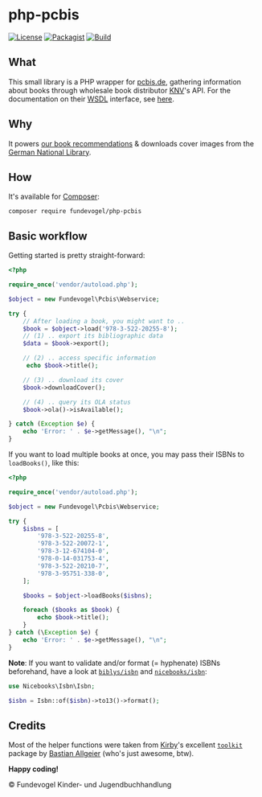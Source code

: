 # php-pcbis
[![License](https://badgen.net/badge/license/GPL/blue)](https://codeberg.org/fundevogel/php-pcbis/src/branch/main/LICENSE) [![Packagist](https://badgen.net/packagist/v/fundevogel/php-pcbis)](https://packagist.org/packages/fundevogel/php-pcbis) [![Build](https://ci.codeberg.org/api/badges/Fundevogel/php-pcbis/status.svg)](https://codeberg.org/fundevogel/php-pcbis/issues)


## What

This small library is a PHP wrapper for [pcbis.de](https://pcbis.de), gathering information about books through wholesale book distributor [KNV](http://knv.de)'s API. For the documentation on their [WSDL](https://en.wikipedia.org/wiki/Web_Services_Description_Language) interface, see [here](https://zeitfracht-medien.de/wp-content/uploads/2022/05/ZF-Webservice_3.0-1.pdf).


## Why

It powers [our book recommendations](https://fundevogel.de/en/recommendations) & downloads cover images from the [German National Library](https://www.dnb.de/EN/Home/home_node.html).


## How

It's available for [Composer](https://getcomposer.org):

```text
composer require fundevogel/php-pcbis
```


## Basic workflow

Getting started is pretty straight-forward:

```php
<?php

require_once('vendor/autoload.php');

$object = new Fundevogel\Pcbis\Webservice;

try {
    // After loading a book, you might want to ..
    $book = $object->load('978-3-522-20255-8');
    // (1) .. export its bibliographic data
    $data = $book->export();

    // (2) .. access specific information
     echo $book->title();

    // (3) .. download its cover
    $book->downloadCover();

    // (4) .. query its OLA status
    $book->ola()->isAvailable();

} catch (Exception $e) {
    echo 'Error: ' . $e->getMessage(), "\n";
}
```

If you want to load multiple books at once, you may pass their ISBNs to `loadBooks()`, like this:

```php
<?php

require_once('vendor/autoload.php');

$object = new Fundevogel\Pcbis\Webservice;

try {
    $isbns = [
        '978-3-522-20255-8',
        '978-3-522-20072-1',
        '978-3-12-674104-0',
        '978-0-14-031753-4',
        '978-3-522-20210-7',
        '978-3-95751-338-0',
    ];

    $books = $object->loadBooks($isbns);

    foreach ($books as $book) {
        echo $book->title();
    }
} catch (\Exception $e) {
    echo 'Error: ' . $e->getMessage(), "\n";
}
```

**Note**: If you want to validate and/or format (= hyphenate) ISBNs beforehand, have a look at [`biblys/isbn`](https://github.com/biblys/isbn) and [`nicebooks/isbn`](https://github.com/nicebooks-com/isbn):

```php
use Nicebooks\Isbn\Isbn;

$isbn = Isbn::of($isbn)->to13()->format();
```


## Credits
Most of the helper functions were taken from [Kirby](https://getkirby.com)'s excellent [`toolkit`](https://github.com/getkirby-v2/toolkit) package by [Bastian Allgeier](https://github.com/bastianallgeier) (who's just awesome, btw).


**Happy coding!**


:copyright: Fundevogel Kinder- und Jugendbuchhandlung

